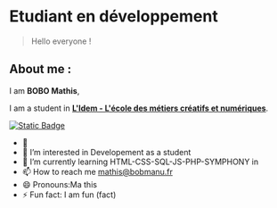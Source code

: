 # Etudiant en développement 

> Hello everyone !  

## About me : 
  I am **BOBO Mathis**,  
  
  I am a student in **<ins>L'Idem - L'école des métiers créatifs et numériques</ins>**.


<a href="https://html.com"><img alt="Static Badge" src="https://img.shields.io/badge/HTML-blue?style=plastic&logoColor=150%20120%20122"></a>



- 👋 
- 👀 I’m interested in Developement as a student
- 🌱 I’m currently learning HTML-CSS-SQL-JS-PHP-SYMPHONY in 
- 📫 How to reach me mathis@bobmanu.fr
- 😄 Pronouns:Ma this
- ⚡ Fun fact: I am fun (fact)

<!---
chifrement/chifrement is a ✨ special ✨ repository because its `README.md` (this file) appears on your GitHub profile.
You can click the Preview link to take a look at your changes.
--->
